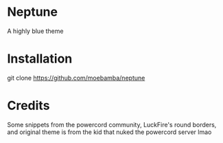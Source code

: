# Neptune
A highly blue theme


# Installation

git clone https://github.com/moebamba/neptune



# Credits

Some snippets from the powercord community, LuckFire's round borders, and original theme is from the kid that nuked the powercord server lmao
